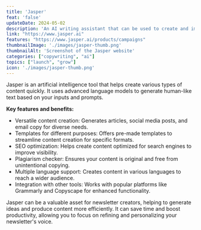 ```yaml
---
title: 'Jasper'
feat: 'false'
updateDate: 2024-05-02
description: 'An AI writing assistant that can be used to create and improve your newsletter copy. It can also be used for other marketing content, including blog posts, social media content, and website copy.'
link: "https://www.jasper.ai"
features: "https://www.jasper.ai/products/campaigns"
thumbnailImage: './images/jasper-thumb.png'
thumbnailAlt: 'Screenshot of the Jasper website'
categories: ["copywriting", "ai"]
topics: ["launch", "grow"]
icon: './images/jasper-thumb.png'
---
```


Jasper is an artificial intelligence tool that helps create various types of content quickly. It uses advanced language models to generate human-like text based on your inputs and prompts.

<b>Key features and benefits:</b>

- Versatile content creation: Generates articles, social media posts, and email copy for diverse needs.
- Templates for different purposes: Offers pre-made templates to streamline content creation for specific formats.
- SEO optimization: Helps create content optimized for search engines to improve visibility.
- Plagiarism checker: Ensures your content is original and free from unintentional copying.
- Multiple language support: Creates content in various languages to reach a wider audience.
- Integration with other tools: Works with popular platforms like Grammarly and Copyscape for enhanced functionality.

Jasper can be a valuable asset for newsletter creators, helping to generate ideas and produce content more efficiently. It can save time and boost productivity, allowing you to focus on refining and personalizing your newsletter's voice.